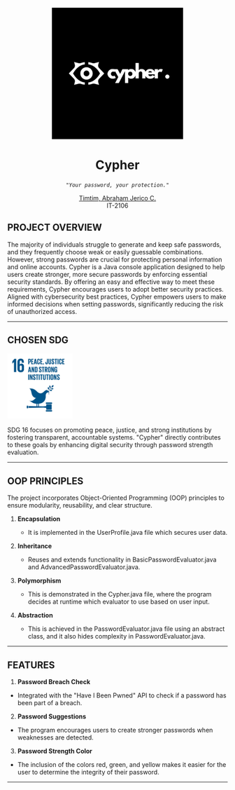 <p align="center">
  <img src="cypherlogo.png" width="300" />
</p>

<h1 align="center">Cypher</h1>

<p align="center">
    <em><code> "Your password, your protection." </code></em>
</p>

<p align="center">
    <a href="https://github.com/jericotimtim">Timtim, Abraham Jerico C.</a><br>
    IT-2106
</p>

##  PROJECT OVERVIEW

The majority of individuals struggle to generate and keep safe passwords, and they frequently choose weak or easily guessable combinations. However, strong passwords are crucial for protecting personal information and online accounts. Cypher is a Java console application designed to help users create stronger, more secure passwords by enforcing essential security standards. By offering an easy and effective way to meet these requirements, Cypher encourages users to adopt better security practices. Aligned with cybersecurity best practices, Cypher empowers users to make informed decisions when setting passwords, significantly reducing the risk of unauthorized access.


---

## CHOSEN SDG
<p>
  <img src="sdg.jpg" alt="SDG 16" width="150" />  
</p>
SDG 16 focuses on promoting peace, justice, and strong institutions by fostering transparent, accountable systems. "Cypher" directly contributes to these goals by enhancing digital security through password strength evaluation.

---

## OOP PRINCIPLES
The project incorporates Object-Oriented Programming (OOP) principles to ensure modularity, reusability, and clear structure.

1. **Encapsulation**  
   - It is implemented in the UserProfile.java file which secures user data.

2. **Inheritance**  
   - Reuses and extends functionality in BasicPasswordEvaluator.java and AdvancedPasswordEvaluator.java.  

3. **Polymorphism**  
   - This is demonstrated in the Cypher.java file, where the program decides at runtime which evaluator to use based on user input.  

4. **Abstraction**  
   - This is achieved in the PasswordEvaluator.java file using an abstract class, and it also hides complexity in PasswordEvaluator.java.

---


## FEATURES
1. **Password Breach Check**
- Integrated with the "Have I Been Pwned" API to check if a password has been part of a breach.
2. **Password Suggestions**
- The program encourages users to create stronger passwords when weaknesses are detected.
3. **Password Strength Color**
- The inclusion of the colors red, green, and yellow makes it easier for the user to determine the integrity of their password.





---
